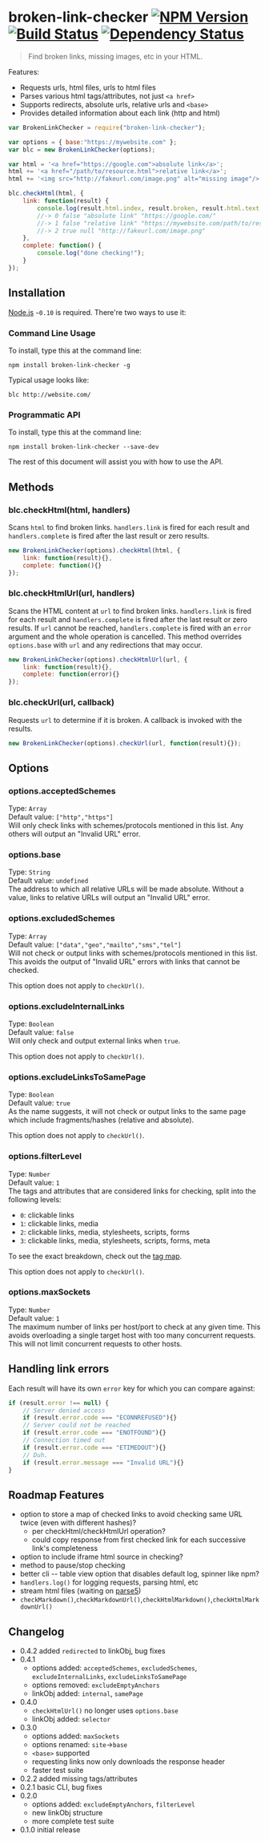 # broken-link-checker [![NPM Version](http://badge.fury.io/js/broken-link-checker.svg)](http://badge.fury.io/js/broken-link-checker) [![Build Status](https://secure.travis-ci.org/stevenvachon/broken-link-checker.svg)](http://travis-ci.org/stevenvachon/broken-link-checker) [![Dependency Status](https://david-dm.org/stevenvachon/broken-link-checker.svg)](https://david-dm.org/stevenvachon/broken-link-checker)
> Find broken links, missing images, etc in your HTML.

Features:
* Requests urls, html files, urls to html files
* Parses various html tags/attributes, not just `<a href>`
* Supports redirects, absolute urls, relative urls and `<base>`
* Provides detailed information about each link (http and html)

```js
var BrokenLinkChecker = require("broken-link-checker");

var options = { base:"https://mywebsite.com" };
var blc = new BrokenLinkChecker(options);

var html = '<a href="https://google.com">absolute link</a>';
html += '<a href="/path/to/resource.html">relative link</a>';
html += '<img src="http://fakeurl.com/image.png" alt="missing image"/>';

blc.checkHtml(html, {
	link: function(result) {
		console.log(result.html.index, result.broken, result.html.text, result.url.resolved);
		//-> 0 false "absolute link" "https://google.com/"
		//-> 1 false "relative link" "https://mywebsite.com/path/to/resource.html"
		//-> 2 true null "http://fakeurl.com/image.png"
	},
	complete: function() {
		console.log("done checking!");
	}
});
```


## Installation

[Node.js](http://nodejs.org/) `~0.10` is required. There're two ways to use it:

### Command Line Usage
To install, type this at the command line:
```shell
npm install broken-link-checker -g
```
Typical usage looks like:
```shell
blc http://website.com/
```

### Programmatic API
To install, type this at the command line:
```shell
npm install broken-link-checker --save-dev
```
The rest of this document will assist you with how to use the API.


## Methods

### blc.checkHtml(html, handlers)
Scans `html` to find broken links. `handlers.link` is fired for each result and `handlers.complete` is fired after the last result or zero results.
```js
new BrokenLinkChecker(options).checkHtml(html, {
	link: function(result){},
	complete: function(){}
});
```

### blc.checkHtmlUrl(url, handlers)
Scans the HTML content at `url` to find broken links. `handlers.link` is fired for each result and `handlers.complete` is fired after the last result or zero results. If `url` cannot be reached, `handlers.complete` is fired with an `error` argument and the whole operation is cancelled. This method overrides `options.base` with `url` and any redirections that may occur.
```js
new BrokenLinkChecker(options).checkHtmlUrl(url, {
	link: function(result){},
	complete: function(error){}
});
```

### blc.checkUrl(url, callback)
Requests `url` to determine if it is broken. A callback is invoked with the results.
```js
new BrokenLinkChecker(options).checkUrl(url, function(result){});
```

## Options

### options.acceptedSchemes
Type: `Array`  
Default value: `["http","https"]`  
Will only check links with schemes/protocols mentioned in this list. Any others will output an "Invalid URL" error.

### options.base
Type: `String`  
Default value: `undefined`  
The address to which all relative URLs will be made absolute. Without a value, links to relative URLs will output an "Invalid URL" error.

### options.excludedSchemes
Type: `Array`  
Default value: `["data","geo","mailto","sms","tel"]`  
Will not check or output links with schemes/protocols mentioned in this list. This avoids the output of "Invalid URL" errors with links that cannot be checked.

This option does not apply to `checkUrl()`.

### options.excludeInternalLinks
Type: `Boolean`  
Default value: `false`  
Will only check and output external links when `true`.

This option does not apply to `checkUrl()`.

### options.excludeLinksToSamePage
Type: `Boolean`  
Default value: `true`  
As the name suggests, it will not check or output links to the same page which include fragments/hashes (relative and absolute).

This option does not apply to `checkUrl()`.

### options.filterLevel
Type: `Number`  
Default value: `1`  
The tags and attributes that are considered links for checking, split into the following levels:
* `0`: clickable links
* `1`: clickable links, media
* `2`: clickable links, media, stylesheets, scripts, forms
* `3`: clickable links, media, stylesheets, scripts, forms, meta

To see the exact breakdown, check out the [tag map](https://github.com/stevenvachon/broken-link-checker/blob/master/lib/tags.js).

This option does not apply to `checkUrl()`.

### options.maxSockets
Type: `Number`  
Default value: `1`  
The maximum number of links per host/port to check at any given time. This avoids overloading a single target host with too many concurrent requests. This will not limit concurrent requests to other hosts.


## Handling link errors
Each result will have its own `error` key for which you can compare against:
```js
if (result.error !== null) {
	// Server denied access
	if (result.error.code === "ECONNREFUSED"){}
	// Server could not be reached
	if (result.error.code === "ENOTFOUND"){}
	// Connection timed out
	if (result.error.code === "ETIMEDOUT"){}
	// Duh.
	if (result.error.message === "Invalid URL"){}
}
```


## Roadmap Features
* option to store a map of checked links to avoid checking same URL twice (even with different hashes)?
  * per checkHtml/checkHtmlUrl operation?
  * could copy response from first checked link for each successive link's completeness
* option to include iframe html source in checking?
* method to pause/stop checking
* better cli -- table view option that disables default log, spinner like npm?
* `handlers.log()` for logging requests, parsing html, etc
* stream html files (waiting on [parse5](https://npmjs.com/package/parse5))
* `checkMarkdown()`,`checkMarkdownUrl()`,`checkHtmlMarkdown()`,`checkHtmlMarkdownUrl()`

## Changelog
* 0.4.2 added `redirected` to linkObj, bug fixes
* 0.4.1
  * options added: `acceptedSchemes`, `excludedSchemes`, `excludeInternalLinks`, `excludeLinksToSamePage`
  * options removed: `excludeEmptyAnchors`
  * linkObj added: `internal`, `samePage`
* 0.4.0
  * `checkHtmlUrl()` no longer uses `options.base`
  * linkObj added: `selector`
* 0.3.0
  * options added: `maxSockets`
  * options renamed: `site`->`base`
  * `<base>` supported
  * requesting links now only downloads the response header
  * faster test suite
* 0.2.2 added missing tags/attributes
* 0.2.1 basic CLI, bug fixes
* 0.2.0
  * options added: `excludeEmptyAnchors`, `filterLevel`
  * new linkObj structure
  * more complete test suite
* 0.1.0 initial release
